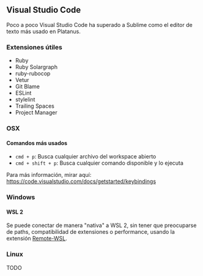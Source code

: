 ## Visual Studio Code

Poco a poco Visual Studio Code ha superado a Sublime como el editor de texto más usado en Platanus.

### Extensiones útiles

- Ruby
- Ruby Solargraph
- ruby-rubocop
- Vetur
- Git Blame
- ESLint
- stylelint
- Trailing Spaces
- Project Manager

### OSX
#### Comandos más usados

- `cmd + p`: Busca cualquier archivo del workspace abierto
- `cmd + shift + p`: Busca cualquier comando disponible y lo ejecuta

Para más información, mirar aquí: https://code.visualstudio.com/docs/getstarted/keybindings

### Windows

#### WSL 2

Se puede conectar de manera "nativa" a WSL 2, sin tener que preocuparse de paths, compatibilidad de extensiones o performance, usando la extensión [Remote-WSL](https://marketplace.visualstudio.com/items?itemName=ms-vscode-remote.remote-wsl).


### Linux

TODO